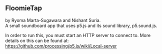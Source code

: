 FloomieTap
---
by Ryoma Marta-Sugawara and Nishant Suria. <br>
A small soundboard app that uses p5.js and its sound library, p5.sound.js.

In order to run this, you must start an HTTP server to connect to.
More details on this can be found at:
https://github.com/processing/p5.js/wiki/Local-server
